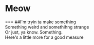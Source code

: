 # Meow
===
##I'm tryin ta make something<BR>
Something weird and somethihng strange<BR>
Or just, ya know. Something.<BR>
Here's a little more for a good measure
